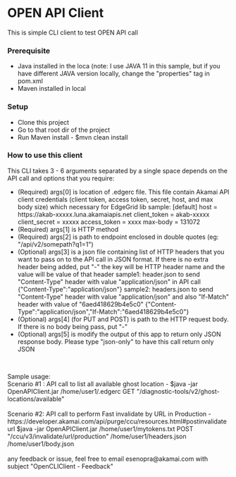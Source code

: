 <h1>OPEN API Client</h1>
<p>This is simple CLI client to test OPEN API call</p>
<h3>Prerequisite</h3>
<p>
    <ul>
        <li>Java installed in the loca (note: I use JAVA 11 in this sample, but if you have different JAVA version locally, change the "properties" tag in pom.xml
        <li>Maven installed in local</li>
    </ul>    
</p>
<h3>Setup</h3>
<p>
    <ul>
        <li>Clone this project</li>
        <li>Go to that root dir of the project</li>
        <li>Run Maven install - $mvn clean install
    </ul>
</p>

<h3>How to use this client</h3>
<p>This CLI takes 3 - 6 arguments separated by a single space depends on the API call and options that you require:
    <ul>
        <li>(Required) args[0] is location of .edgerc file. This file contain Akamai API client credentials (client token,
                access token, secret, host, and max body size) which necessary for EdgeGrid lib
                sample:
                [default]
                host = https://akab-xxxxx.luna.akamaiapis.net
                client_token = akab-xxxxx
                client_secret = xxxxx
                access_token = xxxx
                max-body = 131072</li>
        <li>(Required) args[1] is HTTP method</li>
        <li>(Required) args[2] is path to endpoint enclosed in double quotes (eg: "/api/v2/somepath?q1=1")</li>
        <li>(Optional) args[3] is a json file containing list of HTTP headers that you want to pass on to the API call in JSON format. If there is no extra header being added, put "-"
                the key will be HTTP header name and the value will be value of that header
                     sample1: header.json to send "Content-Type" header with value "application/json" in API call
                     {"Content-Type":"application/json"}
                                sample2: headers.json to send "Content-Type" header with value "application/json" and also "If-Match" header with value of "6aed418629b4e5c0"
                                {"Content-Type":"application/json","If-Match":"6aed418629b4e5c0"}</li>
        <li>(Optional) args[4] (for PUT and POST) is path to the HTTP request body. If there is no body being pass, put "-"</li>
        <li>(Optional) args[5] is modify the output of this app to return only JSON response body. Please type "json-only" to have this call return only JSON</li>                                
    </ul>
</p>    
<br>
<p>Sample usage:<br>
Scenario #1 : API call to list all available ghost location - 
$java -jar OpenAPIClient.jar /home/user1/.edgerc GET "/diagnostic-tools/v2/ghost-locations/available"
<br>
<br>    
Scenario #2: API call to perform Fast invalidate by URL in Production - https://developer.akamai.com/api/purge/ccu/resources.html#postinvalidateurl
$java -jar OpenAPIClient.jar /home/user1/mytokens.txt POST "/ccu/v3/invalidate/url/production" /home/user1/headers.json /home/user1/body.json
<br>
<br>
any feedback or issue, feel free to email esenopra@akamai.com with subject "OpenCLIClient - Feedback"
</p>
